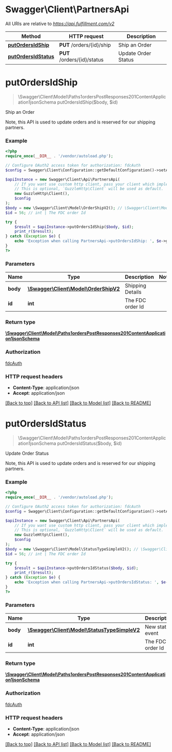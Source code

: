 # Swagger\Client\PartnersApi

All URIs are relative to *https://api.fulfillment.com/v2*

Method | HTTP request | Description
------------- | ------------- | -------------
[**putOrdersIdShip**](PartnersApi.md#putordersidship) | **PUT** /orders/{id}/ship | Ship an Order
[**putOrdersIdStatus**](PartnersApi.md#putordersidstatus) | **PUT** /orders/{id}/status | Update Order Status

# **putOrdersIdShip**
> \Swagger\Client\Model\Paths1ordersPostResponses201ContentApplication1jsonSchema putOrdersIdShip($body, $id)

Ship an Order

Note, this API is used to update orders and is reserved for our shipping partners.

### Example
```php
<?php
require_once(__DIR__ . '/vendor/autoload.php');

// Configure OAuth2 access token for authorization: fdcAuth
$config = Swagger\Client\Configuration::getDefaultConfiguration()->setAccessToken('YOUR_ACCESS_TOKEN');

$apiInstance = new Swagger\Client\Api\PartnersApi(
    // If you want use custom http client, pass your client which implements `GuzzleHttp\ClientInterface`.
    // This is optional, `GuzzleHttp\Client` will be used as default.
    new GuzzleHttp\Client(),
    $config
);
$body = new \Swagger\Client\Model\OrderShipV2(); // \Swagger\Client\Model\OrderShipV2 | Shipping Details
$id = 56; // int | The FDC order Id

try {
    $result = $apiInstance->putOrdersIdShip($body, $id);
    print_r($result);
} catch (Exception $e) {
    echo 'Exception when calling PartnersApi->putOrdersIdShip: ', $e->getMessage(), PHP_EOL;
}
?>
```

### Parameters

Name | Type | Description  | Notes
------------- | ------------- | ------------- | -------------
 **body** | [**\Swagger\Client\Model\OrderShipV2**](../Model/OrderShipV2.md)| Shipping Details |
 **id** | **int**| The FDC order Id |

### Return type

[**\Swagger\Client\Model\Paths1ordersPostResponses201ContentApplication1jsonSchema**](../Model/Paths1ordersPostResponses201ContentApplication1jsonSchema.md)

### Authorization

[fdcAuth](../../README.md#fdcAuth)

### HTTP request headers

 - **Content-Type**: application/json
 - **Accept**: application/json

[[Back to top]](#) [[Back to API list]](../../README.md#documentation-for-api-endpoints) [[Back to Model list]](../../README.md#documentation-for-models) [[Back to README]](../../README.md)

# **putOrdersIdStatus**
> \Swagger\Client\Model\Paths1ordersPostResponses201ContentApplication1jsonSchema putOrdersIdStatus($body, $id)

Update Order Status

Note, this API is used to update orders and is reserved for our shipping partners.

### Example
```php
<?php
require_once(__DIR__ . '/vendor/autoload.php');

// Configure OAuth2 access token for authorization: fdcAuth
$config = Swagger\Client\Configuration::getDefaultConfiguration()->setAccessToken('YOUR_ACCESS_TOKEN');

$apiInstance = new Swagger\Client\Api\PartnersApi(
    // If you want use custom http client, pass your client which implements `GuzzleHttp\ClientInterface`.
    // This is optional, `GuzzleHttp\Client` will be used as default.
    new GuzzleHttp\Client(),
    $config
);
$body = new \Swagger\Client\Model\StatusTypeSimpleV2(); // \Swagger\Client\Model\StatusTypeSimpleV2 | New status event
$id = 56; // int | The FDC order Id

try {
    $result = $apiInstance->putOrdersIdStatus($body, $id);
    print_r($result);
} catch (Exception $e) {
    echo 'Exception when calling PartnersApi->putOrdersIdStatus: ', $e->getMessage(), PHP_EOL;
}
?>
```

### Parameters

Name | Type | Description  | Notes
------------- | ------------- | ------------- | -------------
 **body** | [**\Swagger\Client\Model\StatusTypeSimpleV2**](../Model/StatusTypeSimpleV2.md)| New status event |
 **id** | **int**| The FDC order Id |

### Return type

[**\Swagger\Client\Model\Paths1ordersPostResponses201ContentApplication1jsonSchema**](../Model/Paths1ordersPostResponses201ContentApplication1jsonSchema.md)

### Authorization

[fdcAuth](../../README.md#fdcAuth)

### HTTP request headers

 - **Content-Type**: application/json
 - **Accept**: application/json

[[Back to top]](#) [[Back to API list]](../../README.md#documentation-for-api-endpoints) [[Back to Model list]](../../README.md#documentation-for-models) [[Back to README]](../../README.md)

